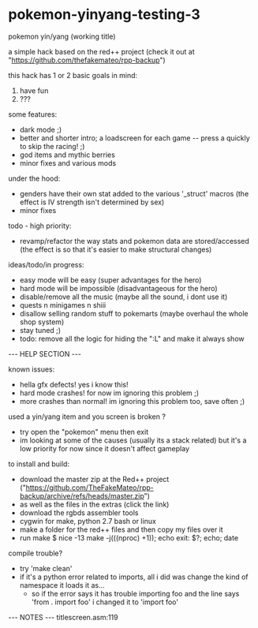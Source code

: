 # pokemon-yinyang-testing-3

pokemon yin/yang (working title)

a simple hack based on the red++ project (check it out at "https://github.com/thefakemateo/rpp-backup")

this hack has 1 or 2 basic goals in mind:
1) have fun
2) ???

some features:
 * dark mode ;)
 * better and shorter intro; a loadscreen for each game -- press a quickly to skip the racing! ;)
 * god items and mythic berries
 * minor fixes and various mods

under the hood:
 * genders have their own stat added to the various '\_struct' macros (the effect is IV strength isn't determined by sex)
 * minor fixes

todo - high priority:
 * revamp/refactor the way stats and pokemon data are stored/accessed (the effect is so that it's easier to make structural changes)

ideas/todo/in progress:
 * easy mode will be easy (super advantages for the hero)
 * hard mode will be impossible (disadvantageous for the hero)
 * disable/remove all the music (maybe all the sound, i dont use it)
 * quests n minigames n shiii
 * disallow selling random stuff to pokemarts (maybe overhaul the whole shop system)
 * stay tuned ;)
 * todo: remove all the logic for hiding the ":L" and make it always show

--- HELP SECTION ---

known issues:
 * hella gfx defects! yes i know this!
 * hard mode crashes! for now im ignoring this problem ;)
 * more crashes than normal! im ignoring this problem too, save often ;)

used a yin/yang item and you screen is broken ?
 * try open the "pokemon" menu then exit
 * im looking at some of the causes (usually its a stack related) but it's a low priority for now since it doesn't affect gameplay

to install and build:
 * download the master zip at the Red++ project ("https://github.com/TheFakeMateo/rpp-backup/archive/refs/heads/master.zip")
 * as well as the files in the extras (click the link)
 * download the rgbds assembler tools
 * cygwin for make, python 2.7 bash or linux
 * make a folder for the red++ files and then copy my files over it
 * run make
 	$ nice -13 make -j$(($(nproc) +1)); echo exit: $?; echo; date

compile trouble?
 * try 'make clean'
 * if it's a python error related to imports, all i did was change the kind of namespace it loads it as...
	- so if the error says it has trouble importing foo and the line says 'from . import foo' i changed it to 'import foo'


--- NOTES ---
titlescreen.asm:119

